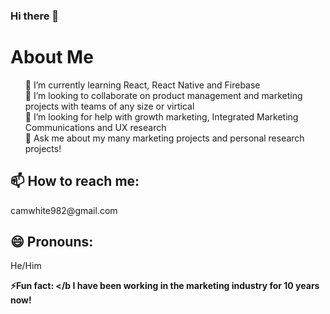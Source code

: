 ### Hi there 👋

<h1>About Me</h1>

<ul>

🌱 I’m currently learning React, React Native and Firebase<br>
👯 I’m looking to collaborate on product management and marketing projects with teams of any size or virtical<br>
🤔 I’m looking for help with growth marketing, Integrated Marketing Communications and UX research<br>
💬 Ask me about my many marketing projects and personal research projects!<br>
</ul>

<h2>📫 How to reach me: </h2>
camwhite982@gmail.com

<h2>😄 Pronouns: </h2>
He/Him

<b>⚡Fun fact: </b
I have been working in the marketing industry for 10 years now!


